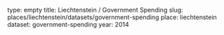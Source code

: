 type: empty
title: Liechtenstein / Government Spending
slug: places/liechtenstein/datasets/government-spending
place: liechtenstein
dataset: government-spending
year: 2014
